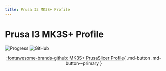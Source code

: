 ```yaml
---
title: Prusa I3 MK3S+ Profile
---
```


<script src="https://kit.fontawesome.com/79ff35ecec.js" crossorigin="anonymous"></script>

# Prusa I3 MK3S+ Profile

<!-- Compleation Badge

![progress]()

Done - https://img.shields.io/badge/progress-done!-success?style=flat-square
Pending - https://img.shields.io/badge/progress-pending%20completion-yellow?style=flat-square
Halted - https://img.shields.io/badge/progress-halted-critical?style=flat-square
Constantly Updating - https://img.shields.io/badge/progress-constantly%20updating-informational?style=flat-square
-->

![Progress](https://img.shields.io/badge/progress-pending%20completion-yellow?style=flat-square)
![GitHub](https://img.shields.io/github/license/Twarner491/Project-Documentation-Site?color=%234051b5&style=flat-square)

<center>

[:fontawesome-brands-github: MK3S+ PrusaSlicer Profile](https://github.com/Twarner491/project-files/blob/main/PrusaSlicer%20Profiles/MK3S%2B-PrusaSlicer-Config.ini){ .md-button .md-button--primary }

</center>
